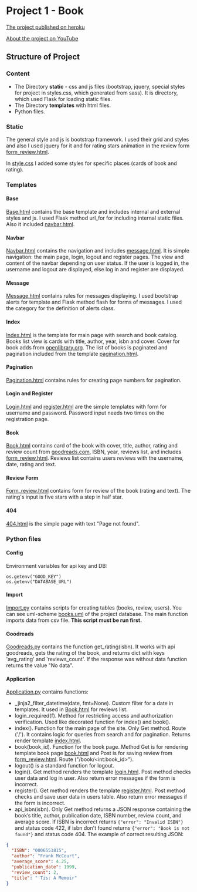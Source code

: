 # Project 1 - Book

[The project published on heroku](https://mandrcs50pr1.herokuapp.com/)

[About the project on YouTube](https://www.youtube.com/watch?v=fAZq7Qdsvp8)

## Structure of Project
### Content
- The Directory **static** - css and js files (bootstrap, jquery, special styles for project in styles.css, which generated from sass). It is directory, which used Flask for loading static files.
- The Directory **templates** with html files.
- Python files.

### Static
The general style and js is bootstrap framework. I used their grid and styles and also I used jquery for it and for rating stars animation in the review form [form_review.html](templates/form_review.html).

In [style.css](static/css/styles.css) I added some styles for specific places (cards of book and rating).

### Templates

#### Base
[Base.html](templates/base.html) contains the base template and includes internal and external styles and js. I used Flask method url_for for including internal static files. Also it included [navbar.html](templates/navbar.html).

#### Navbar
[Navbar.html](templates/navbar.html) contains the navigation and includes [message.html](templates/message.html). It is simple navigation: the main page, login, logout and register pages. The view and content of the navbar depending on user status. If the user is logged in, the username and logout are displayed, else log in and register are displayed.

#### Message
[Message.html](templates/message.html) contains rules for messages displaying. I used bootstrap alerts for template and Flask method flash for forms of messages. I used the category for the definition of alerts class.

#### Index
[Index.html](templates/index.html) is the template for main page with search and book catalog. Books list view is cards with title, author, year, isbn and cover. Cover for book adds from [openlibrary.org](https://openlibrary.org/dev/docs/api/covers). The list of books is paginated and pagination included from the template [pagination.html](templates/pagination.html).

#### Pagination

[Pagination.html](templates/pagination.html) contains rules for creating page numbers for pagination.

#### Login and Register

[Login.html](templates/login.html) and [register.html](templates/register.html) are the simple templates with form for username and password. Password input needs two times on the registration page.

#### Book
[Book.html](templates/book.html) contains card of the book with cover, title, author, rating and review count from [goodreads.com](https://www.goodreads.com/), ISBN, year, reviews list, and includes [form_review.html](templates/form_review.html). Reviews list contains users reviews with the username, date, rating and text.

#### Review Form
[Form_review.html](templates/form_review.html) contains form for review of the book (rating and text). The rating's input is five stars with a step in half star.

#### 404

[404.html](templates/404.html) is the simple page with text "Page not found".

### Python files

#### Config
Environment variables for api key and DB:
```
os.getenv("GOOD_KEY")
os.getenv("DATABASE_URL")
```

#### Import

[Import.py](import.py) contains scripts for creating tables (books, review, users). You can see uml-scheme [books.uml](books.uml) of the project database. The main function imports data from csv file.
**This script must be run first.**

#### Goodreads

[Goodreads.py](goodreads.py) contains the function get_rating(isbn). It works with api goodreads, gets the rating of the book, and returns dict with keys 'avg_rating' and 'reviews_count'. If the response was without data function returns the value "No data".

#### Application

[Application.py](application.py) contains functions:
- _jinja2_filter_datetime(date, fmt=None). Custom filter for a date in templates. It used in [Book.html](templates/book.html) for reviews list.
- login_required(f). Method for restricting access and authorization verification. Used like decorated function for index() and book().
- index(). Function for the main page of the site. Only Get method. Route ('/'). It contains logic for queries from search and for pagination. Returns render template [index.html](templates/index.html).
- book(book_id). Function for the book page. Method Get is for rendering template book page [book.html](templates/book.html) and Post is for saving review from [form_review.html](templates/form_review.html). Route ("/book/\<int:book_id>"). 
- logout() is a standard function for logout.
- login(). Get method renders the template [login.html](templates/login.html). Post method checks user data and log in user. Also return error messages if the form is incorrect.
- register(). Get method renders the template [register.html](templates/register.html). Post method checks and save user data in users table. Also return error messages if the form is incorrect.
- api_isbn(isbn). Only Get method returns a JSON response containing the book’s title, author, publication date, ISBN number, review count, and average score. If ISBN is incorrect returns ```{"error": "Invalid ISBN"}``` and status code 422, if isbn don't found returns ```{"error": "Book is not found"}``` and status code 404. The example of correct resulting JSON:
```json
{
  "ISBN": "0006551815", 
  "author": "Frank McCourt", 
  "average_score": 4.25, 
  "publication_date": 1999, 
  "review_count": 2, 
  "title": "'Tis: A Memoir"
}
``` 
